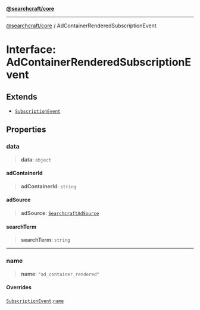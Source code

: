 [**@searchcraft/core**](/reference/sdk/core/README.md)

***

[@searchcraft/core](/reference/sdk/core/globals.md) / AdContainerRenderedSubscriptionEvent

# Interface: AdContainerRenderedSubscriptionEvent

## Extends

- [`SubscriptionEvent`](/reference/sdk/core/interfaces/SubscriptionEvent.md)

## Properties

### data

> **data**: `object`

#### adContainerId

> **adContainerId**: `string`

#### adSource

> **adSource**: [`SearchcraftAdSource`](/reference/sdk/core/type-aliases/SearchcraftAdSource.md)

#### searchTerm

> **searchTerm**: `string`

***

### name

> **name**: `"ad_container_rendered"`

#### Overrides

[`SubscriptionEvent`](/reference/sdk/core/interfaces/SubscriptionEvent.md).[`name`](/reference/sdk/core/interfaces/SubscriptionEvent.md#name)
